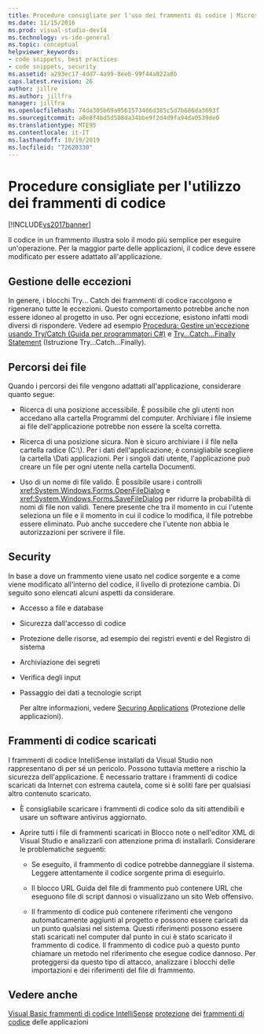 ```yaml
---
title: Procedure consigliate per l'uso dei frammenti di codice | Microsoft Docs
ms.date: 11/15/2016
ms.prod: visual-studio-dev14
ms.technology: vs-ide-general
ms.topic: conceptual
helpviewer_keywords:
- code snippets, best practices
- code snippets, security
ms.assetid: a293ec17-4dd7-4a99-8eeb-99f44a822a8b
caps.latest.revision: 26
author: jillre
ms.author: jillfra
manager: jillfra
ms.openlocfilehash: 74da305b69a9561573466d385c5d7b686da3693f
ms.sourcegitcommit: a8e8f4bd5d508da34bbe9f2d4d9fa94da0539de0
ms.translationtype: MTE95
ms.contentlocale: it-IT
ms.lasthandoff: 10/19/2019
ms.locfileid: "72620330"
---
```

# <a name="best-practices-for-using-code-snippets"></a>Procedure consigliate per l'utilizzo dei frammenti di codice
[!INCLUDE[vs2017banner](../includes/vs2017banner.md)]

Il codice in un frammento illustra solo il modo più semplice per eseguire un'operazione. Per la maggior parte delle applicazioni, il codice deve essere modificato per essere adattato all'applicazione.

## <a name="handling-exceptions"></a>Gestione delle eccezioni
 In genere, i blocchi Try... Catch dei frammenti di codice raccolgono e rigenerano tutte le eccezioni. Questo comportamento potrebbe anche non essere idoneo al progetto in uso. Per ogni eccezione, esistono infatti modi diversi di rispondere. Vedere ad esempio [Procedura: Gestire un'eccezione usando Try/Catch (Guida per programmatori C#)](https://msdn.microsoft.com/library/ca8e3773-980e-4767-8633-7408540e9818) e [Try...Catch...Finally Statement](https://msdn.microsoft.com/library/d6488026-ccb3-42b8-a810-0d97b9d6472b) (Istruzione Try...Catch...Finally).

## <a name="file-locations"></a>Percorsi dei file
 Quando i percorsi dei file vengono adattati all'applicazione, considerare quanto segue:

- Ricerca di una posizione accessibile. È possibile che gli utenti non accedano alla cartella Programmi del computer. Archiviare i file insieme ai file dell'applicazione potrebbe non essere la scelta corretta.

- Ricerca di una posizione sicura. Non è sicuro archiviare i il file nella cartella radice (C:\\). Per i dati dell'applicazione, è consigliabile scegliere la cartella \Dati applicazioni. Per i singoli dati utente, l'applicazione può creare un file per ogni utente nella cartella Documenti.

- Uso di un nome di file valido. È possibile usare i controlli <xref:System.Windows.Forms.OpenFileDialog> e <xref:System.Windows.Forms.SaveFileDialog> per ridurre la probabilità di nomi di file non validi. Tenere presente che tra il momento in cui l'utente seleziona un file e il momento in cui il codice lo modifica, il file potrebbe essere eliminato. Può anche succedere che l'utente non abbia le autorizzazioni per scrivere il file.

## <a name="security"></a>Security
 In base a dove un frammento viene usato nel codice sorgente e a come viene modificato all'interno del codice, il livello di protezione cambia. Di seguito sono elencati alcuni aspetti da considerare.

- Accesso a file e database

- Sicurezza dall'accesso di codice

- Protezione delle risorse, ad esempio dei registri eventi e del Registro di sistema

- Archiviazione dei segreti

- Verifica degli input

- Passaggio dei dati a tecnologie script

  Per altre informazioni, vedere [Securing Applications](../ide/securing-applications.md) (Protezione delle applicazioni).

## <a name="downloaded-code-snippets"></a>Frammenti di codice scaricati
 I frammenti di codice IntelliSense installati da Visual Studio non rappresentano di per sé un pericolo. Possono tuttavia mettere a rischio la sicurezza dell'applicazione. È necessario trattare i frammenti di codice scaricati da Internet con estrema cautela, come si è soliti fare per qualsiasi altro contenuto scaricato.

- È consigliabile scaricare i frammenti di codice solo da siti attendibili e usare un software antivirus aggiornato.

- Aprire tutti i file di frammenti scaricati in Blocco note o nell'editor XML di Visual Studio e analizzarli con attenzione prima di installarli. Considerare le problematiche seguenti:

  - Se eseguito, il frammento di codice potrebbe danneggiare il sistema. Leggere attentamente il codice sorgente prima di eseguirlo.

  - Il blocco URL Guida del file di frammento può contenere URL che eseguono file di script dannosi o visualizzano un sito Web offensivo.

  - Il frammento di codice può contenere riferimenti che vengono automaticamente aggiunti al progetto e possono essere caricati da un punto qualsiasi nel sistema. Questi riferimenti possono essere stati scaricati nel computer dal punto in cui è stato scaricato il frammento di codice. Il frammento di codice può a questo punto chiamare un metodo nel riferimento che esegue codice dannoso. Per proteggersi da questo tipo di attacco, analizzare i blocchi delle importazioni e dei riferimenti del file di frammento.

## <a name="see-also"></a>Vedere anche
 [Visual Basic frammenti di codice IntelliSense](https://msdn.microsoft.com/library/ffdde4c9-8141-4906-b09b-15181357a643) [protezione](../ide/securing-applications.md) dei [frammenti di codice](../ide/code-snippets.md) delle applicazioni
